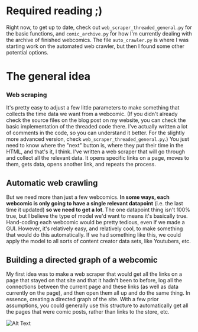 

# Required reading ;)

Right now, to get up to date, check out `web_scraper_threaded_general.py` for the basic functions, and `comic_archive.py` for how I'm currently dealing with the archive of finished webcomics.  The file `auto_crawler.py` is where I was starting work on the automated web crawler, but then I found some other potential options.

# The general idea

### Web scraping

It's pretty easy to adjust a few little parameters to make something that collects the time data we want from a webcomic. (If you didn't already check the source files on the blog post on my website, you can check the basic implementation of the threaded code there.  I've actually written a lot of comments in the code, so you can understand it better. For the slightly more advanced version, check `web_scraper_threaded_general.py`.) You just need to know where the "next" button is, where they put their time in the HTML, and that's it, I think.  I've written a web scraper that will go through and collect all the relevant data. It opens specific links on a page, moves to them, gets data, opens another link, and repeats the process.

## Automatic web crawling

But we need more than just a few webcomics.  **In some ways, each webcomic is only going to have a single relevant datapoint** (i.e. the last time it updated) **so we need to get a lot**.  The one datapoint thing isn't 100% true, but I believe the type of model we'd want to means it's basically true. Hand-coding each webcomic would be pretty tedious, even if we made a GUI.  However, it's relatively easy, and relatively cool, to make something that would do this automatically.  If we had something like this, we could apply the model to all sorts of content creator data sets, like Youtubers, etc.

## Building a directed graph of a webcomic

My first idea was to make a web scraper that would get all the links on a page that stayed on that site and that it hadn't been to before, log all the connections between the current page and these links (as well as data currently on the page), and then open them all up and do the same thing.  In essence, creating a directed graph of the site.  With a few prior assumptions, you could generally use this structure to automatically get all the pages that were comic posts, rather than links to the store, etc.

![Alt Text](webcomic_crawler/directed_graph.png)
